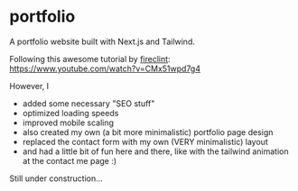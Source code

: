 # portfolio

A portfolio website built with Next.js and Tailwind.

Following this awesome tutorial by <a href="https://github.com/fireclint/">fireclint</a>:
https://www.youtube.com/watch?v=CMx51wpd7g4

However, I
  - added some necessary "SEO stuff" 
  - optimized loading speeds
  - improved mobile scaling
  - also created my own (a bit more minimalistic) portfolio page design
  - replaced the contact form with my own (VERY minimalistic) layout
  - and had a little bit of fun here and there, like with the tailwind animation at the contact me page :)

Still under construction...

